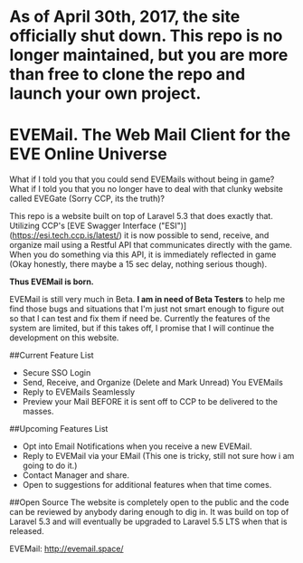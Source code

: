 # As of April 30th, 2017, the site officially shut down. This repo is no longer maintained, but you are more than free to clone the repo and launch your own project.

# EVEMail. The Web Mail Client for the EVE Online Universe

What if I told you that you could send EVEMails without being in game?
What if I told you that you no longer have to deal with that clunky website called EVEGate (Sorry CCP, its the truth)?

This repo is a website built on top of Laravel 5.3 that does exactly that. Utilizing CCP's [EVE Swagger Interface ("ESI")] (https://esi.tech.ccp.is/latest/) it is now possible to send, receive, and organize mail using a Restful API that communicates directly with the game. When you do something via this API, it is immediately reflected in game (Okay honestly, there maybe a 15 sec delay, nothing serious though).

**Thus EVEMail is born.**

EVEMail is still very much in Beta. **I am in need of Beta Testers** to help me find those bugs and situations that I'm just not smart enough to figure out so that I can test and fix them if need be. Currently the features of the system are limited, but if this takes off, I promise that I will continue the development on this website.

##Current Feature List
* Secure SSO Login
* Send, Receive, and Organize (Delete and Mark Unread) You EVEMails
* Reply to EVEMails Seamlessly
* Preview your Mail BEFORE it is sent off to CCP to be delivered to the masses.


##Upcoming Features List
* Opt into Email Notifications when you receive a new EVEMail.
* Reply to EVEMail via your EMail (This one is tricky, still not sure how i am going to do it.)
* Contact Manager and share.
* Open to suggestions for additional features when that time comes.

##Open Source
The website is completely open to the public and the code can be reviewed by anybody daring enough to dig in. It was build on top of Laravel 5.3 and will eventually be upgraded to Laravel 5.5 LTS when that is released.

EVEMail: http://evemail.space/
